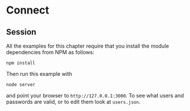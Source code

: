 
# Connect

## Session

All the examples for this chapter require that you install the module
dependencies from NPM as follows:

    npm install

Then run this example with

    node server

and point your browser to `http://127.0.0.1:3000`. To see what users
and passwords are valid, or to edit them look at `users.json`.
